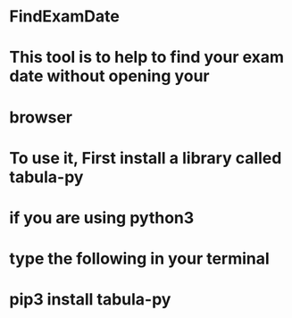 # FindExamDate
# This tool is to help to find your exam date without opening your
# browser

# To use it, First install a library called tabula-py

# if you are using python3

# type the following in your terminal

# pip3 install tabula-py


